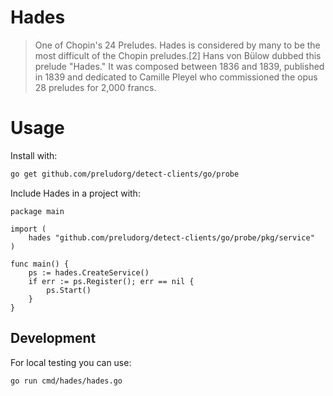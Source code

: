# Hades

> One of Chopin's 24 Preludes. Hades is considered by many to be the most difficult of the Chopin preludes.[2] Hans von Bülow dubbed this prelude "Hades." It was composed between 1836 and 1839, published in 1839 and dedicated to Camille Pleyel who commissioned the opus 28 preludes for 2,000 francs.

# Usage

Install with:

```bash
go get github.com/preludorg/detect-clients/go/probe
```

Include Hades in a project with:

```golang
package main

import (
    hades "github.com/preludorg/detect-clients/go/probe/pkg/service"
)

func main() {
    ps := hades.CreateService()
    if err := ps.Register(); err == nil {
        ps.Start()
    }
}
```

## Development

For local testing you can use:
```bash
go run cmd/hades/hades.go
```